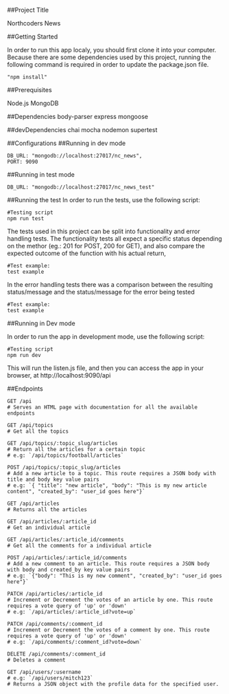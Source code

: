 ##Project Title

Northcoders News

##Getting Started

In order to run this app localy, you should first clone it into your computer.
Because there are some dependencies used by this project, running the following command is required in order to update the package.json file.

```http
"npm install"
```

##Prerequisites

Node.js
MongoDB

##Dependencies
body-parser
express
mongoose

##devDependencies
chai
mocha
nodemon
supertest

##Configurations
##Running in dev mode

```http
DB_URL: "mongodb://localhost:27017/nc_news",
PORT: 9090
```

##Running in test mode

```http
DB_URL: "mongodb://localhost:27017/nc_news_test"
```

##Running the test
In order to run the tests, use the following script:

```http
#Testing script
npm run test
```

The tests used in this project can be split into functionality and error handling tests.
The functionality tests all expect a specific status depending on the methor (eg.: 201 for POST, 200 for GET), and also compare the expected outcome of the function with his actual return,

```http
#Test example:
test example
```

In the error handling tests there was a comparison between the resulting status/message and the status/message for the error being tested

```http
#Test example:
test example
```

##Running in Dev mode

In order to run the app in development mode, use the following script:

```http
#Testing script
npm run dev
```

This will run the listen.js file, and then you can access the app in your browser, at http://localhost:9090/api

##Endpoints

```http
GET /api
# Serves an HTML page with documentation for all the available endpoints
```

```http
GET /api/topics
# Get all the topics
```

```http
GET /api/topics/:topic_slug/articles
# Return all the articles for a certain topic
# e.g: `/api/topics/football/articles`
```

```http
POST /api/topics/:topic_slug/articles
# Add a new article to a topic. This route requires a JSON body with title and body key value pairs
# e.g: `{ "title": "new article", "body": "This is my new article content", "created_by": "user_id goes here"}`
```

```http
GET /api/articles
# Returns all the articles
```

```http
GET /api/articles/:article_id
# Get an individual article
```

```http
GET /api/articles/:article_id/comments
# Get all the comments for a individual article
```

```http
POST /api/articles/:article_id/comments
# Add a new comment to an article. This route requires a JSON body with body and created_by key value pairs
# e.g: `{"body": "This is my new comment", "created_by": "user_id goes here"}`
```

```http
PATCH /api/articles/:article_id
# Increment or Decrement the votes of an article by one. This route requires a vote query of 'up' or 'down'
# e.g: `/api/articles/:article_id?vote=up`
```

```http
PATCH /api/comments/:comment_id
# Increment or Decrement the votes of a comment by one. This route requires a vote query of 'up' or 'down'
# e.g: `/api/comments/:comment_id?vote=down`
```

```http
DELETE /api/comments/:comment_id
# Deletes a comment
```

```http
GET /api/users/:username
# e.g: `/api/users/mitch123`
# Returns a JSON object with the profile data for the specified user.
```
